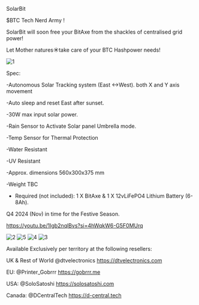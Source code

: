 SolarBit

$BTC Tech Nerd Army !

SolarBit  will soon free your BitAxe from the shackles of centralised grid power! 

Let Mother natures☀️take care of your BTC Hashpower needs!

![1](https://github.com/user-attachments/assets/67dbf449-c8ca-4a2d-8e91-70cf930765ab)


Spec:

-Autonomous Solar Tracking system (East <->West). both X and Y axis movement 

-Auto sleep and reset East after sunset.

-30W max input solar power.

-Rain Sensor to Activate Solar panel Umbrella mode.

-Temp Sensor for Thermal Protection

-Water Resistant 

-UV Resistant 

-Approx. dimensions 560x300x375 mm

-Weight TBC

- Required (not included): 1 X BitAxe & 1 X 12vLiFePO4 Lithium Battery (6-8Ah).

Q4 2024 (Nov) in time for the Festive Season.

https://youtu.be/1Igb2nqlBvs?si=4hWqkW6-G5F0MUrq

![2](https://github.com/user-attachments/assets/5e0c82ba-9495-43a0-988e-87b9d06a14bf)
![5](https://github.com/user-attachments/assets/5ff09e35-b3c2-4adc-a51e-4167b17a32c3)
![4](https://github.com/user-attachments/assets/44b5c1eb-6a4f-4e06-bc76-530260f75b74)
![3](https://github.com/user-attachments/assets/ce4a1f1e-623a-41db-abea-2b7c9b80208c)


Available Exclusively per territory at the following resellers: 

UK & Rest of World
@dtvelectronics
 https://dtvelectronics.com
 
EU: 
@Printer_Gobrrr
  https://gobrrr.me
  
USA: 
@SoloSatoshi
 https://solosatoshi.com
 
Canada: 
@DCentralTech
 https://d-central.tech
